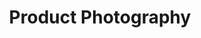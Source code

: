 ---
title: "Product Photography"
description: "Capture the best of your products to build your brand image."
icon: "flaticon-camera"
tags: services
---